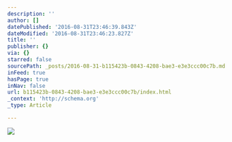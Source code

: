 ```yaml
---
description: ''
author: []
datePublished: '2016-08-31T23:46:39.843Z'
dateModified: '2016-08-31T23:46:23.827Z'
title: ''
publisher: {}
via: {}
starred: false
sourcePath: _posts/2016-08-31-b115423b-0843-4208-bae3-e3e3ccc00c7b.md
inFeed: true
hasPage: true
inNav: false
url: b115423b-0843-4208-bae3-e3e3ccc00c7b/index.html
_context: 'http://schema.org'
_type: Article

---
```

![](https://the-grid-user-content.s3-us-west-2.amazonaws.com/4b53fc4b-5629-4202-af2d-7e94826d159b.jpg)